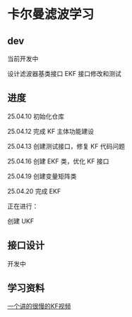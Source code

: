 # 卡尔曼滤波学习

## dev

当前开发中

设计滤波器基类接口
EKF 接口修改和测试

## 进度

25.04.10 初始化仓库

25.04.12 完成 KF 主体功能建设

25.04.13 创建测试接口，修复 KF 代码问题

25.04.16 创建 EKF 类，优化 KF 接口

25.04.19 创建变量矩阵类

25.04.20 完成 EKF

正在进行：

创建 UKF

## 接口设计

开发中

## 学习资料

[一个讲的很慢的KF视频](https://www.youtube.com/watch?v=LmZAwtQ6XzI)
